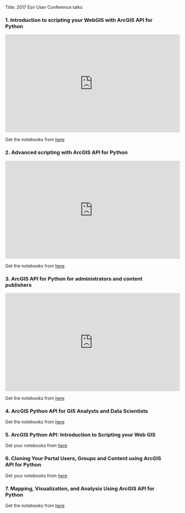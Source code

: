 Title: 2017 Esri User Conference talks

### 1. Introduction to scripting your WebGIS with ArcGIS API for Python
<iframe width="560" height="315" src="https://www.youtube.com/embed/o9x0dtNrGEU" frameborder="0" allow="accelerometer; autoplay; encrypted-media; gyroscope; picture-in-picture" allowfullscreen></iframe>

Get the notebooks from [here](https://github.com/Esri/arcgis-python-api/tree/master/talks/uc2017/ArcGIS%20Python%20API%20-%20Introduction%20to%20Scripting%20Your%20Web%20GIS)

### 2. Advanced scripting with ArcGIS API for Python
<iframe width="560" height="315" src="https://www.youtube.com/embed/TwweBIsbtJo" frameborder="0" allow="accelerometer; autoplay; encrypted-media; gyroscope; picture-in-picture" allowfullscreen></iframe>

Get the notebooks from [here](https://github.com/Esri/arcgis-python-api/tree/master/talks/uc2017/ArcGIS%20Python%20API%20-%20Advanced%20Scripting)

### 3. ArcGIS API for Python for administrators and content publishers
<iframe width="560" height="315" src="https://www.youtube.com/embed/4AzOodYTHs4" frameborder="0" allow="accelerometer; autoplay; encrypted-media; gyroscope; picture-in-picture" allowfullscreen></iframe>

Get the notebooks from [here](https://github.com/Esri/arcgis-python-api/tree/master/talks/uc2017/ArcGIS%20Python%20API%20for%20Administrators%20and%20Content%20Publishers)

### 4. ArcGIS Python API for GIS Analysts and Data Scientists
Get the notebooks from [here](https://github.com/Esri/arcgis-python-api/tree/master/talks/uc2017/ArcGIS%20Python%20API%20for%20Analysts%20and%20Data%20Scientists)

### 5. ArcGIS Python API: Introduction to Scripting your Web GIS
Get your notebooks from [here](https://github.com/Esri/arcgis-python-api/tree/master/talks/uc2017/ArcGIS%20Python%20API%20-%20Introduction%20to%20Scripting%20Your%20Web%20GIS)

### 6. Cloning Your Portal Users, Groups and Content using ArcGIS API for Python
Get your notebooks from [here](https://github.com/Esri/arcgis-python-api/tree/master/talks/uc2017/Cloning%20Your%20Portal%20Users%2C%20Groups%20and%20Content%20using%20ArcGIS%20API%20for%20Python)

### 7. Mapping, Visualization, and Analysis Using ArcGIS API for Python
Get the notebooks from [here](https://github.com/Esri/arcgis-python-api/tree/master/talks/uc2017/Mapping%2C%20Visualization%2C%20and%20Analysis%20Using%20ArcGIS%20API%20for%20Python)